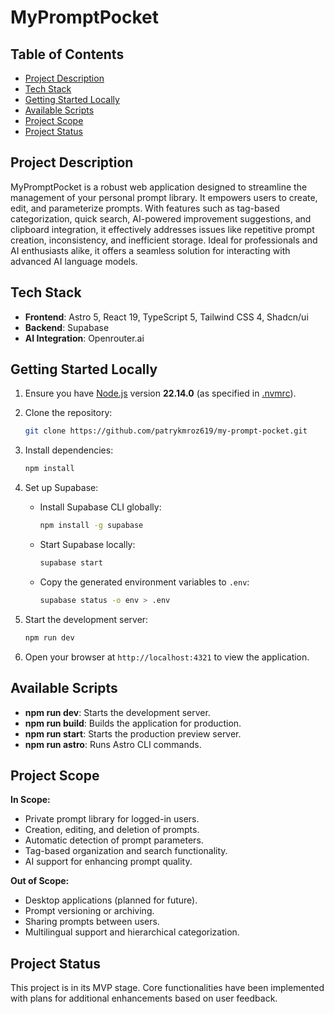# MyPromptPocket

## Table of Contents

- [Project Description](#project-description)
- [Tech Stack](#tech-stack)
- [Getting Started Locally](#getting-started-locally)
- [Available Scripts](#available-scripts)
- [Project Scope](#project-scope)
- [Project Status](#project-status)

## Project Description

MyPromptPocket is a robust web application designed to streamline the management of your personal prompt library. It empowers users to create, edit, and parameterize prompts. With features such as tag-based categorization, quick search, AI-powered improvement suggestions, and clipboard integration, it effectively addresses issues like repetitive prompt creation, inconsistency, and inefficient storage. Ideal for professionals and AI enthusiasts alike, it offers a seamless solution for interacting with advanced AI language models.

## Tech Stack

- **Frontend**: Astro 5, React 19, TypeScript 5, Tailwind CSS 4, Shadcn/ui
- **Backend**: Supabase
- **AI Integration**: Openrouter.ai

## Getting Started Locally

1. Ensure you have [Node.js](https://nodejs.org/en/) version **22.14.0** (as specified in [.nvmrc](.nvmrc)).
2. Clone the repository:

   ```bash
   git clone https://github.com/patrykmroz619/my-prompt-pocket.git
   ```

3. Install dependencies:

   ```bash
   npm install
   ```

4. Set up Supabase:

   - Install Supabase CLI globally:

     ```bash
     npm install -g supabase
     ```

   - Start Supabase locally:

     ```bash
     supabase start
     ```

   - Copy the generated environment variables to `.env`:

     ```bash
     supabase status -o env > .env
     ```

5. Start the development server:

   ```bash
   npm run dev
   ```

6. Open your browser at `http://localhost:4321` to view the application.

## Available Scripts

- **npm run dev**: Starts the development server.
- **npm run build**: Builds the application for production.
- **npm run start**: Starts the production preview server.
- **npm run astro**: Runs Astro CLI commands.

## Project Scope

**In Scope:**

- Private prompt library for logged-in users.
- Creation, editing, and deletion of prompts.
- Automatic detection of prompt parameters.
- Tag-based organization and search functionality.
- AI support for enhancing prompt quality.

**Out of Scope:**

- Desktop applications (planned for future).
- Prompt versioning or archiving.
- Sharing prompts between users.
- Multilingual support and hierarchical categorization.

## Project Status

This project is in its MVP stage. Core functionalities have been implemented with plans for additional enhancements based on user feedback.
